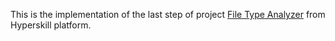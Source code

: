 This is the implementation of the last step of project [File Type Analyzer](https://hyperskill.org/projects/64?track=1) from Hyperskill platform.